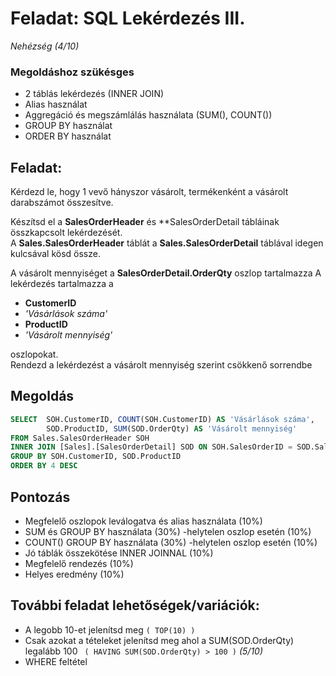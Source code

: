 # Feladat: SQL Lekérdezés III.
*Nehézség (4/10)* 

### Megoldáshoz szükésges  
* 2 táblás lekérdezés (INNER JOIN)
* Alias használat  
* Aggregáció és megszámlálás használata (SUM(), COUNT())  
* GROUP BY használat  
* ORDER BY használat  


## Feladat:  

Kérdezd le, hogy 1 vevő hányszor vásárolt, termékenként a vásárolt darabszámot összesítve.  

Készítsd el a **SalesOrderHeader** és **SalesOrderDetail tábláinak összkapcsolt lekérdezését.  
A **Sales.SalesOrderHeader** táblát a **Sales.SalesOrderDetail** táblával idegen kulcsával kösd össze.  

A vásárolt mennyiséget a **SalesOrderDetail.OrderQty** oszlop tartalmazza
A lekérdezés tartalmazza a
* **CustomerID** 
* *'Vásárlások száma'*
* **ProductID**
* *'Vásárolt mennyiség'*  

oszlopokat.  
Rendezd a lekérdezést a vásárolt mennyiség szerint csökkenő sorrendbe


## Megoldás  
```sql
SELECT	SOH.CustomerID, COUNT(SOH.CustomerID) AS 'Vásárlások száma',
		SOD.ProductID, SUM(SOD.OrderQty) AS 'Vásárolt mennyiség'
FROM Sales.SalesOrderHeader SOH
INNER JOIN [Sales].[SalesOrderDetail] SOD ON SOH.SalesOrderID = SOD.SalesOrderID
GROUP BY SOH.CustomerID, SOD.ProductID
ORDER BY 4 DESC
```

## Pontozás
- Megfelelő oszlopok leválogatva és alias használata (10%)
- SUM és GROUP BY használata (30%) -helytelen oszlop esetén (10%)
- COUNT() GROUP BY használata (30%) -helytelen oszlop esetén (10%)
- Jó táblák összekötése INNER JOINNAL (10%)
- Megfelelő rendezés (10%)
- Helyes eredmény (10%)

## További feladat lehetőségek/variációk:  
* A legobb 10-et jelenítsd meg ```( TOP(10) )```
* Csak azokat a tételeket jelenítsd meg ahol a SUM(SOD.OrderQty) legalább 100 ``` ( HAVING SUM(SOD.OrderQty) > 100 )``` *(5/10)*
* WHERE feltétel